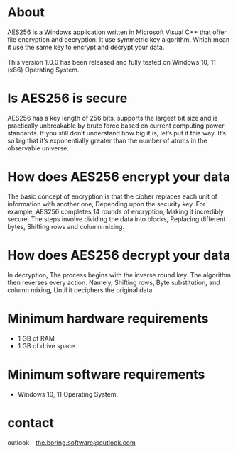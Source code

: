 # About
AES256 is a Windows application written in Microsoft Visual C++ that offer file encryption and decryption. It use symmetric key algorithm, Which mean it use the same key to encrypt and decrypt your data.
<br>
<br>
This version 1.0.0 has been released and fully tested on Windows 10, 11 (x86) Operating System.

# Is AES256 is secure

AES256 has a key length of 256 bits, supports the largest bit size and is practically unbreakable by brute force based on current computing power standards. If you still don’t understand how big it is, let’s put it this way. It’s so big that it’s exponentially greater than the number of atoms in the observable universe.

# How does AES256 encrypt your data
The basic concept of encryption is that the cipher replaces each unit of information with another one, Depending upon the security key. For example, AES256 completes 14 rounds of encryption, Making it incredibly secure. The steps involve dividing the data into blocks, Replacing different bytes, Shifting rows and column mixing.

# How does AES256 decrypt your data
In decryption, The process begins with the inverse round key. The algorithm then reverses every action. Namely, Shifting rows, Byte substitution, and column mixing, Until it deciphers the original data.

# Minimum hardware requirements
<ul = *> 
<li> 1 GB of RAM </li>
<li> 1 GB of drive space </li>
</ul>

# Minimum software requirements
<ul = *> 
<li> Windows 10, 11 Operating System.</li>
</ul>

# contact
outlook - the.boring.software@outlook.com
